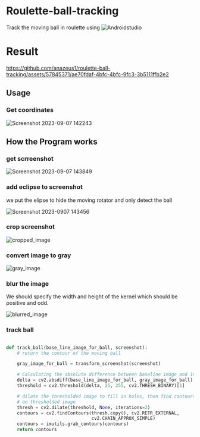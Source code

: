 
# Roulette-ball-tracking

Track the moving ball in roulette using ![Androidstudio](https://img.shields.io/badge/-OpenCV-000?&logo=opencv)


# Result

https://github.com/anazeus1/roulette-ball-tracking/assets/57845371/ae70fdaf-4bfc-4bfc-9fc3-3b5111ffb2e2

## Usage

### Get coordinates

![Screenshot 2023-09-07 142243](https://github.com/anazeus1/roulette-ball-tracking/assets/57845371/21a9e26f-517f-4024-8054-4ebd1bf37c6c)

## How the Program works

### get scrreenshot
![Screenshot 2023-09-07 143849](https://github.com/anazeus1/roulette-ball-tracking/assets/57845371/dcb6966a-0ba2-4662-8fa2-8d8d94da1a76)

### add eclipse to screenshot
we put the elipse to hide the moving rotator and only detect the ball

![Screenshot 2023-0907 143456](https://github.com/anazeus1/roulette-ball-tracking/assets/57845371/49f7c8c2-3721-42ce-af2b-2102a27b4986)

### crop screenshot
![cropped_image](https://github.com/anazeus1/roulette-ball-tracking/assets/57845371/93a4149a-cf99-4439-9218-587b39e53cb3)

### convert image to gray

![gray_image](https://github.com/anazeus1/roulette-ball-tracking/assets/57845371/f696ea6f-a8db-4f44-9c7d-c0c888c87b83)

### blur the image  
We should specify the width and height of the kernel which should be positive and odd.

![blurred_image](https://github.com/anazeus1/roulette-ball-tracking/assets/57845371/bc94ccb5-cd6e-4229-96a1-eaa4f529bf22)

### track ball
```python

def track_ball(base_line_image_for_ball, screenshot):
    # return the contour of the moving ball

    gray_image_for_ball = transform_screenshot(screenshot)

    # Calculating the absolute difference between baseline image and incoming images and image thresholding
    delta = cv2.absdiff(base_line_image_for_ball, gray_image_for_ball)
    threshold = cv2.threshold(delta, 25, 255, cv2.THRESH_BINARY)[1]

    # dilate the thresholded image to fill in holes, then find contours
    # on thresholded image
    thresh = cv2.dilate(threshold, None, iterations=2)
    contours = cv2.findContours(thresh.copy(), cv2.RETR_EXTERNAL,
                                cv2.CHAIN_APPROX_SIMPLE)
    contours = imutils.grab_contours(contours)
    return contours
```

